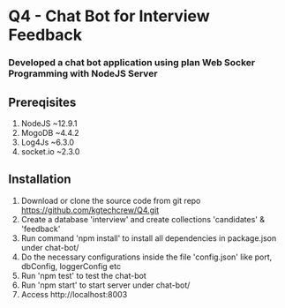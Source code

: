 # Q4 - Chat Bot for Interview Feedback

### Developed a chat bot application using plan Web Socker Programming with NodeJS Server

## Prereqisites

1. NodeJS ~12.9.1
2. MogoDB ~4.4.2
3. Log4Js ~6.3.0
4. socket.io ~2.3.0

## Installation

1. Download or clone the source code from git repo https://github.com/kgtechcrew/Q4.git
2. Create a database 'interview' and create collections 'candidates' & 'feedback'
3. Run command 'npm install' to install all dependencies in package.json under chat-bot/
4. Do the necessary configurations inside the file 'config.json' like port, dbConfig, loggerConfig etc
5. Run 'npm test' to test the chat-bot
6. Run 'npm start' to start server under chat-bot/
7. Access http://localhost:8003
